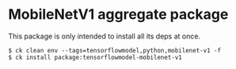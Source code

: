 # MobileNetV1 aggregate package

This package is only intended to install all its deps at once.

```
$ ck clean env --tags=tensorflowmodel,python,mobilenet-v1 -f
$ ck install package:tensorflowmodel-mobilenet-v1
```